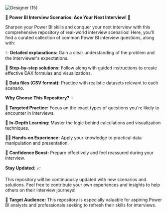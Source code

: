

![Designer (15)](https://github.com/AbhishekBaunthiyal97/Power-BI-Interview-Scenario/assets/159709045/b1fdaa8c-3d18-4923-9c6f-cdf6ee10d235)

🚀 **Power BI Interview Scenarios: Ace Your Next Interview! 🚀**

Sharpen your Power BI skills and conquer your next interview with this comprehensive repository of real-world interview scenarios! Here, you'll find a curated collection of common Power BI interview questions, along with:

✨ **Detailed explanations:** Gain a clear understanding of the problem and the interviewer's expectations.

🧠 **Step-by-step solutions:** Follow along with guided instructions to create effective DAX formulas and visualizations.

📁 **Data files (CSV format):** Practice with realistic datasets relevant to each scenario.



**Why Choose This Repository?** 💡

🎯 **Targeted Practice:** Focus on the exact types of questions you're likely to encounter in interviews.

🌟 **In-Depth Learning:** Master the logic behind calculations and visualization techniques.

👨‍💻 **Hands-on Experience:** Apply your knowledge to practical data manipulation and presentation.

🚀 **Confidence Boost:** Prepare effectively and feel reassured during your interview.



**Stay Updated:** 📈

This repository will be continuously updated with new scenarios and solutions. Feel free to contribute your own experiences and insights to help others on their interview journeys!

🎯 **Target Audience:** This repository is especially valuable for aspiring Power BI analysts and professionals seeking to refresh their skills for interviews.
